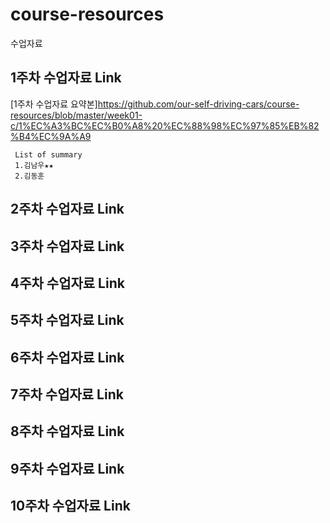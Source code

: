 # course-resources
수업자료

 ## 1주차 수업자료 Link
   [1주차 수업자료 요약본]<https://github.com/our-self-driving-cars/course-resources/blob/master/week01-c/1%EC%A3%BC%EC%B0%A8%20%EC%88%98%EC%97%85%EB%82%B4%EC%9A%A9>
  ```
   List of summary
   1.김남우★★
   2.김동훈
  ```
 
 ## 2주차 수업자료 Link
 
 ## 3주차 수업자료 Link
 
 ## 4주차 수업자료 Link
 
 ## 5주차 수업자료 Link
 
 ## 6주차 수업자료 Link
 
 ## 7주차 수업자료 Link
 
 ## 8주차 수업자료 Link
 
 ## 9주차 수업자료 Link
 
 ## 10주차 수업자료 Link
